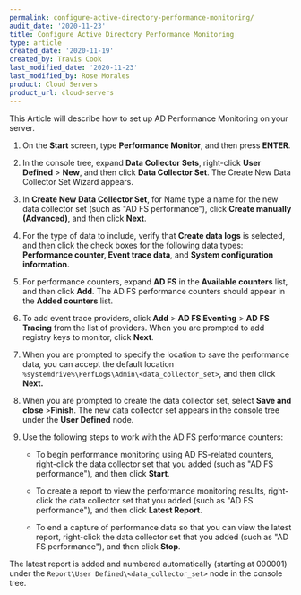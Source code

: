 ```yaml
---
permalink: configure-active-directory-performance-monitoring/
audit_date: '2020-11-23'
title: Configure Active Directory Performance Monitoring
type: article
created_date: '2020-11-19'
created_by: Travis Cook
last_modified_date: '2020-11-23'
last_modified_by: Rose Morales
product: Cloud Servers
product_url: cloud-servers
---
```


This Article will describe how to set up AD Performance Monitoring on your server.

1. On the **Start** screen, type **Performance Monitor**, and then press **ENTER**.

2. In the console tree, expand **Data Collector Sets**, right-click **User
   Defined** > **New**, and then click **Data Collector Set**. The Create New Data
   Collector Set Wizard appears.

3. In **Create New Data Collector Set**, for Name type a name for the new data collector set (such as "AD FS performance"), click **Create manually (Advanced)**, and then click **Next**.

4. For the type of data to include, verify that **Create data logs** is selected, and then click the check boxes for the following data types: **Performance counter, Event trace data**, and **System configuration information.**

5. For performance counters, expand **AD FS** in the **Available counters** list, and then click **Add**. The AD FS performance counters should appear in the **Added counters** list.

6. To add event trace providers, click **Add** > **AD FS Eventing** > **AD FS Tracing** from the list of providers. When you are prompted to add registry keys to monitor, click **Next**.

7. When you are prompted to specify the location to save the performance data, you can accept the default location `%systemdrive%\PerfLogs\Admin\<data_collector_set>`, and then click **Next.**

8. When you are prompted to create the data collector set, select **Save and close** >**Finish**. The new data collector set appears in the console tree under the **User Defined** node.

9. Use the following steps to work with the AD FS performance counters:

    - To begin performance monitoring using AD FS-related counters, right-click the data collector set that you added (such as "AD FS performance"), and then click **Start**.

    - To create a report to view the performance monitoring results, right-click the data collector set that you added (such as "AD FS performance"), and then click **Latest Report**.

    - To end a capture of performance data so that you can view the latest report, right-click the data collector set that you added (such as "AD FS performance"), and then click **Stop**.

The latest report is added and numbered automatically (starting at 000001) under the `Report\User Defined\<data_collector_set>` node in the console tree.

